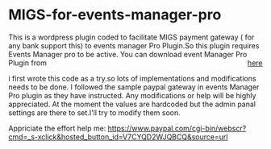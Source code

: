 # MIGS-for-events-manager-pro

This is a wordpress plugin coded to facilitate MIGS payment gateway ( for any bank support this) to events manager Pro Plugin.So this plugin requires Events Manager pro to be active.
You can download event Manager Pro Plugin from <a style="float:right;" href='https://eventsmanagerpro.com/gopro/'>here</a><br>


i first wrote this code as a try.so lots of implementations and modifications needs to be done.
I followed the sample paypal gateway in events Manager Pro plugin as they have instructed.
Any modifications or help will be highly appreciated.
At the moment the values are hardcoded but the admin panal settings are there to set.I'll try to modify them soon.

Appriciate the effort help me: https://www.paypal.com/cgi-bin/webscr?cmd=_s-xclick&hosted_button_id=V7CYQD2WJQBCQ&source=url



